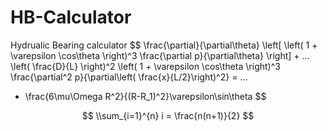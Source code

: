 # HB-Calculator
Hydrualic Bearing calculator
$$
\frac{\partial}{\partial\theta} \left[ \left( 1 + \varepsilon \cos\theta \right)^3 \frac{\partial p}{\partial\theta} \right] + ...
\left( \frac{D}{L} \right)^2 \left( 1 + \varepsilon \cos\theta \right)^3 \frac{\partial^2 p}{\partial\left( \frac{x}{L/2}\right)^2} = ...
- \frac{6\mu\Omega R^2}{(R-R_1)^2}\varepsilon\sin\theta
$$

$$
\\sum_{i=1}^{n} i = \frac{n(n+1)}{2}
$$
